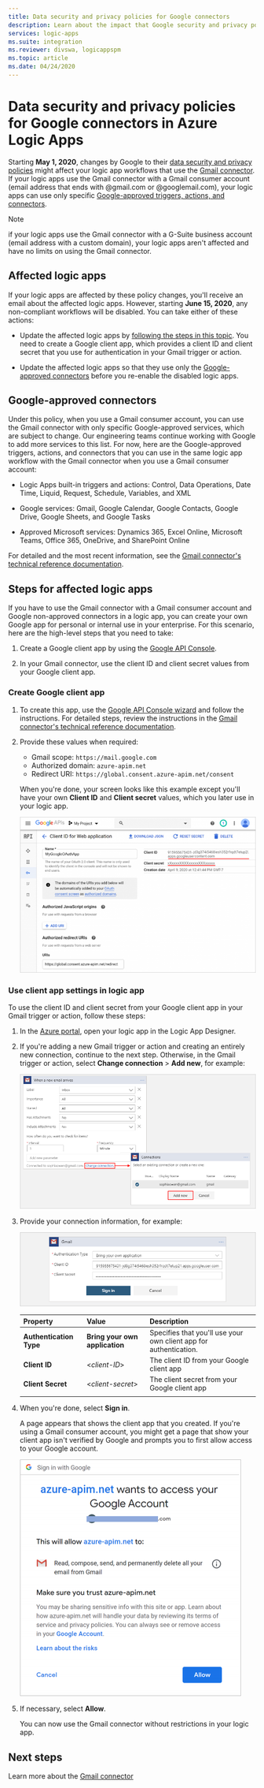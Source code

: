 ```yaml
---
title: Data security and privacy policies for Google connectors
description: Learn about the impact that Google security and privacy policies have on Google connectors, such as Gmail, in Azure Logic Apps
services: logic-apps
ms.suite: integration
ms.reviewer: divswa, logicappspm
ms.topic: article
ms.date: 04/24/2020
---
```


# Data security and privacy policies for Google connectors in Azure Logic Apps

Starting **May 1, 2020**, changes by Google to their [data security and privacy policies](https://www.blog.google/technology/safety-security/project-strobe/) might affect your logic app workflows that use the [Gmail connector](https://docs.microsoft.com/connectors/gmail/). If your logic apps use the Gmail connector with a Gmail consumer account (email address that ends with @gmail.com or @googlemail.com), your logic apps can use only specific [Google-approved triggers, actions, and connectors](#approved-connectors). 

> [!NOTE]
> if your logic apps use the Gmail connector with a G-Suite business account (email address with a custom domain), your logic apps aren't affected and have no limits on using the Gmail connector.

## Affected logic apps

If your logic apps are affected by these policy changes, you'll receive an email about the affected logic apps. However, starting **June 15, 2020**, any non-compliant workflows will be disabled. You can take either of these actions:

* Update the affected logic apps by [following the steps in this topic](#update-affected-workflows). You need to create a Google client app, which provides a client ID and client secret that you use for authentication in your Gmail trigger or action.

* Update the affected logic apps so that they use only the [Google-approved connectors](#approved-connectors) before you re-enable the disabled logic apps.

<a name="approved-connectors"></a>

## Google-approved connectors

Under this policy, when you use a Gmail consumer account, you can use the Gmail connector with only specific Google-approved services, which are subject to change. Our engineering teams continue working with Google to add more services to this list. For now, here are the Google-approved triggers, actions, and connectors that you can use in the same logic app workflow with the Gmail connector when you use a Gmail consumer account:

* Logic Apps built-in triggers and actions: Control, Data Operations, Date Time, Liquid, Request, Schedule, Variables, and XML

* Google services: Gmail, Google Calendar, Google Contacts, Google Drive, Google Sheets, and Google Tasks

* Approved Microsoft services: Dynamics 365, Excel Online, Microsoft Teams, Office 365, OneDrive, and SharePoint Online

For detailed and the most recent information, see the [Gmail connector's technical reference documentation](https://docs.microsoft.com/connectors/gmail/).

<a name="update-affected-workflows"></a>

## Steps for affected logic apps

If you have to use the Gmail connector with a Gmail consumer account and Google non-approved connectors in a logic app, you can create your own Google app for personal or internal use in your enterprise. For this scenario, here are the high-level steps that you need to take:

1. Create a Google client app by using the [Google API Console](https://console.developers.google.com).

1. In your Gmail connector, use the client ID and client secret values from your Google client app.

### Create Google client app

1. To create this app, use the [Google API Console wizard](https://console.developers.google.com/start/api?id=gmail&credential=client_key) and follow the instructions. For detailed steps, review the instructions in the [Gmail connector's technical reference documentation](https://docs.microsoft.com/connectors/gmail/).

1. Provide these values when required:

   * Gmail scope: `https://mail.google.com`
   * Authorized domain: `azure-apim.net`
   * Redirect URI: `https://global.consent.azure-apim.net/consent`

   When you're done, your screen looks like this example except you'll have your own **Client ID** and **Client secret** values, which you later use in your logic app.

   ![Client ID and client secret for your Google client app](./media/connectors-google-data-security-privacy-policy/google-api-console.png)

### Use client app settings in logic app

To use the client ID and client secret from your Google client app in your Gmail trigger or action, follow these steps:

1. In the [Azure portal](https://portal.azure.com), open your logic app in the Logic App Designer.

1. If you're adding a new Gmail trigger or action and creating an entirely new connection, continue to the next step. Otherwise, in the Gmail trigger or action, select **Change connection** > **Add new**, for example:

   ![Select "Change connection" > "Add new"](./media/connectors-google-data-security-privacy-policy/change-gmail-connection.png)

1. Provide your connection information, for example:

   ![Provide connection information](./media/connectors-google-data-security-privacy-policy/authentication-type-bring-your-own-application.png)

   | Property | Value | Description |
   |----------|-------|-------------|
   | **Authentication Type** | **Bring your own application** | Specifies that you'll use your own client app for authentication. |
   | **Client ID** | <*client-ID*> | The client ID from your Google client app |
   | **Client Secret** | <*client-secret*> | The client secret from your Google client app |
   ||||

1. When you're done, select **Sign in**.

   A page appears that shows the client app that you created. If you're using a Gmail consumer account, you might get a page that show your client app isn't verified by Google and prompts you to first allow access to your Google account.

   ![Prompt for access to your Google account](./media/connectors-google-data-security-privacy-policy/allow-access-authorized-domain.png)

1. If necessary, select **Allow**.

   You can now use the Gmail connector without restrictions in your logic app.

## Next steps

Learn more about the [Gmail connector](https://docs.microsoft.com/connectors/gmail/)